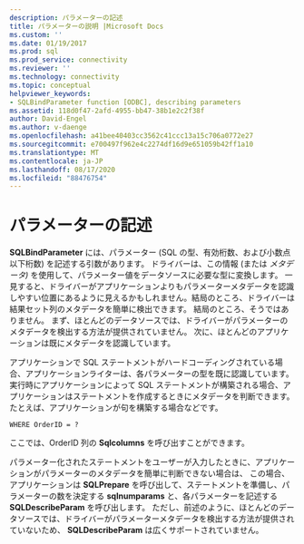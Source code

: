 ```yaml
---
description: パラメーターの記述
title: パラメーターの説明 |Microsoft Docs
ms.custom: ''
ms.date: 01/19/2017
ms.prod: sql
ms.prod_service: connectivity
ms.reviewer: ''
ms.technology: connectivity
ms.topic: conceptual
helpviewer_keywords:
- SQLBindParameter function [ODBC], describing parameters
ms.assetid: 118d0f47-2afd-4955-bb47-38b1e2c2f38f
author: David-Engel
ms.author: v-daenge
ms.openlocfilehash: a41bee40403cc3562c41ccc13a15c706a0772e27
ms.sourcegitcommit: e700497f962e4c2274df16d9e651059b42ff1a10
ms.translationtype: MT
ms.contentlocale: ja-JP
ms.lasthandoff: 08/17/2020
ms.locfileid: "88476754"
---
```

# <a name="describing-parameters"></a>パラメーターの記述
**SQLBindParameter** には、パラメーター (SQL の型、有効桁数、および小数点以下桁数) を記述する引数があります。 ドライバーは、この情報 (または *メタデータ)* を使用して、パラメーター値をデータソースに必要な型に変換します。 一見すると、ドライバーがアプリケーションよりもパラメーターメタデータを認識しやすい位置にあるように見えるかもしれません。結局のところ、ドライバーは結果セット列のメタデータを簡単に検出できます。 結局のところ、そうではありません。 まず、ほとんどのデータソースでは、ドライバーがパラメーターのメタデータを検出する方法が提供されていません。 次に、ほとんどのアプリケーションは既にメタデータを認識しています。  
  
 アプリケーションで SQL ステートメントがハードコーディングされている場合、アプリケーションライターは、各パラメーターの型を既に認識しています。 実行時にアプリケーションによって SQL ステートメントが構築される場合、アプリケーションはステートメントを作成するときにメタデータを判断できます。 たとえば、アプリケーションが句を構築する場合などです。  
  
```  
WHERE OrderID = ?  
```  
  
 ここでは、OrderID 列の **Sqlcolumns** を呼び出すことができます。  
  
 パラメーター化されたステートメントをユーザーが入力したときに、アプリケーションがパラメーターのメタデータを簡単に判断できない場合は、 この場合、アプリケーションは **SQLPrepare** を呼び出して、ステートメントを準備し、パラメーターの数を決定する **sqlnumparams** と、各パラメーターを記述する **SQLDescribeParam** を呼び出します。 ただし、前述のように、ほとんどのデータソースでは、ドライバーがパラメーターメタデータを検出する方法が提供されていないため、 **SQLDescribeParam** は広くサポートされていません。
